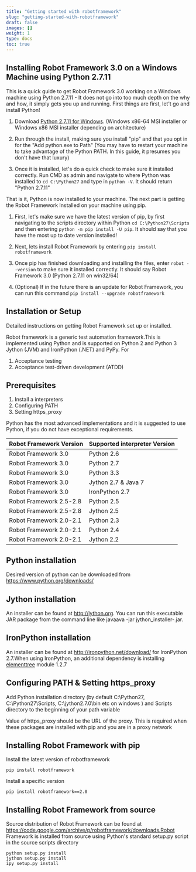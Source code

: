 ```yaml
---
title: "Getting started with robotframework"
slug: "getting-started-with-robotframework"
draft: false
images: []
weight: 1
type: docs
toc: true
---
```


## Installing Robot Framework 3.0 on a Windows Machine using Python 2.7.11
This is a quick guide to get Robot Framework 3.0 working on a Windows machine using Python 2.7.11 - It does not go into too much depth on the why and how, it simply gets you up and running. First things are first, let't go and install Python!

 1. Download [Python 2.7.11 for Windows][1]. (Windows x86-64 MSI installer or Windows x86 MSI installer depending on architecture)
 
 2. Run through the install, making sure you install "pip" and that you opt in for the "Add python.exe to Path" (You may have to restart your machine to take advantage of the Python PATH. In this guide, it presumes you don't have that luxury)

 3. Once it is installed, let's do a quick check to make sure it installed correctly. Run CMD as admin and navigate to where Python was installed to `cd C:\Python27` and type in `python -V`. It should return "Python 2.7.11"

That is it, Python is now installed to your machine. The next part is getting the Robot Framework Installed on your machine using pip.

 1. First, let's make sure we have the latest version of pip, by first navigating to the scripts directory within Python `cd C:\Python27\Scripts` and then entering `python -m pip install -U pip`. It should say that you have the most up to date version installed!

 2. Next, lets install Robot Framework by entering `pip install robotframework`

 3. Once pip has finished downloading and installing the files, enter `robot --version` to make sure it installed correctly. It should say Robot Framework 3.0 (Python 2.7.11 on win32/64)

 4. (Optional) If in the future there is an update for Robot Framework, you can run this command `pip install --upgrade robotframework`

  [1]: https://www.python.org/downloads/release/python-2711/

## Installation or Setup
Detailed instructions on getting Robot Framework set up or installed.

Robot framework  is a generic test automation framework.This is implemented using Python and is supported on Python 2 and Python 3 Jython (JVM) and IronPython (.NET) and PyPy. For 
 1. Acceptance testing  
 2. Acceptance test-driven development (ATDD)

**Prerequisites**
-------------

 1. Install a interpreters 
 2. Configuring PATH
 3. Setting https_proxy


Python has the most advanced implementations and it is suggested to use Python, if you do not have exceptional requirements. 


| Robot Framework Version| Supported interpreter Version|
| ------------------ | ------------------- |
| Robot Framework 3.0| Python 2.6  |
| Robot Framework 3.0| Python 2.7  |
| Robot Framework 3.0| Python 3.3  |
| Robot Framework 3.0| Jython 2.7 & Java 7 |
| Robot Framework 3.0| IronPython 2.7  |
| Robot Framework 2.5-2.8| Python 2.5  |
| Robot Framework 2.5-2.8| Jython 2.5  |
| Robot Framework 2.0-2.1| Python 2.3  |
| Robot Framework 2.0-2.1| Python 2.4  |
| Robot Framework 2.0-2.1| Jython 2.2  |

**Python installation**
-----------------------

Desired version of python can be downloaded from https://www.python.org/downloads/

**Jython installation**
-------------------
An installer can be found at http://jython.org. You can run this executable JAR package from the command line like javaava -jar jython_installer-<version>.jar. 


**IronPython installation**
-------------------
An installer can be found at  http://ironpython.net/download/ for IronPython 2.7.When using IronPython, an additional dependency is installing [elementtree][1] module 1.2.7

**Configuring PATH & Setting https_proxy**
-------------------
Add Python installation directory (by default C:\Python27\, C:\Python27\Scripts, C:\jython2.7.0\bin etc on windows )  and Scripts directory to the beginning of your path variable

Value of https_proxy should be the URL of the proxy. This is required when these packages are installed with pip and you are in a proxy network

**Installing Robot Framework with pip**
-------------------

Install the latest version of robotframework

    pip install robotframework

Install a specific version

    pip install robotframework==2.0

**Installing Robot Framework from source**
-------------------
Source distribution of Robot Framework can be found at https://code.google.com/archive/p/robotframework/downloads.Robot Framework is installed from source using Python's standard setup.py script in the source scripts directory

    python setup.py install
    jython setup.py install
    ipy setup.py install

  [1]: http://effbot.org/downloads/#elementtree

